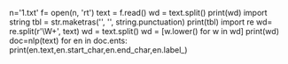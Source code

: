 n='1.txt'
f= open(n, 'rt')
text = f.read()
wd = text.split()
print(wd)
import string
tbl = str.maketras('', '', string.punctuation)
print(tbl)
import re
wd= re.split(r'\W+', text)
wd = text.split()
wd = [w.lower() for w in wd]
print(wd)
doc=nlp(text)
for en in doc.ents:
    print(en.text,en.start_char,en.end_char,en.label_) 


